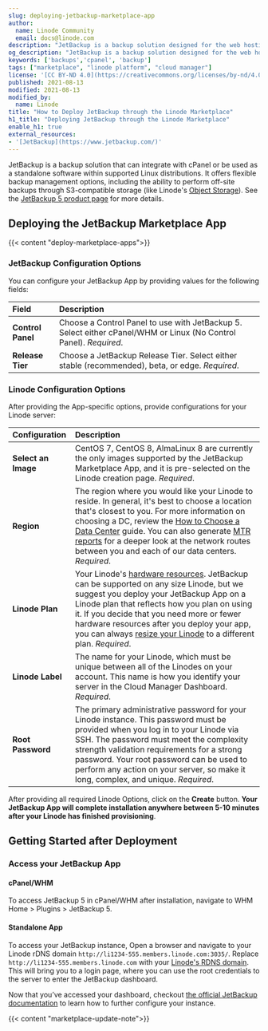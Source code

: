 ```yaml
---
slug: deploying-jetbackup-marketplace-app
author:
  name: Linode Community
  email: docs@linode.com
description: "JetBackup is a backup solution designed for the web hosting industry. This tutorial walks you through deploying JetBackup using the Linode Marketplace."
og_description: "JetBackup is a backup solution designed for the web hosting industry. This tutorial walks you through deploying JetBackup using the Linode Marketplace."
keywords: ['backups','cpanel', 'backup']
tags: ["marketplace", "linode platform", "cloud manager"]
license: '[CC BY-ND 4.0](https://creativecommons.org/licenses/by-nd/4.0)'
published: 2021-08-13
modified: 2021-08-13
modified_by:
  name: Linode
title: "How to Deploy JetBackup through the Linode Marketplace"
h1_title: "Deploying JetBackup through the Linode Marketplace"
enable_h1: true
external_resources:
- '[JetBackup](https://www.jetbackup.com/)'
---
```


JetBackup is a backup solution that can integrate with cPanel or be used as a standalone software within supported Linux distributions. It offers flexible backup management options, including the ability to perform off-site backups through S3-compatible storage (like Linode's [Object Storage](https://www.linode.com/products/object-storage/)). See the [JetBackup 5 product page](https://www.jetbackup.com/jetbackup-5/) for more details.

## Deploying the JetBackup Marketplace App

{{< content "deploy-marketplace-apps">}}

### JetBackup Configuration Options

You can configure your JetBackup App by providing values for the following fields:

| **Field** | **Description** |
|:--------------|:------------|
| **Control Panel** | Choose a Control Panel to use with JetBackup 5. Select either cPanel/WHM or Linux (No Control Panel). *Required*. |
| **Release Tier** | Choose a JetBackup Release Tier. Select either stable (recommended), beta, or edge. *Required*. |

### Linode Configuration Options

After providing the App-specific options, provide configurations for your Linode server:
<!-- Be sure to edit the Select an Image and Linode Plan to match app's needs -->

| **Configuration** | **Description** |
|:--------------|:------------|
| **Select an Image** | CentOS 7, CentOS 8, AlmaLinux 8 are currently the only images supported by the JetBackup Marketplace App, and it is pre-selected on the Linode creation page. *Required*. |
| **Region** | The region where you would like your Linode to reside. In general, it's best to choose a location that's closest to you. For more information on choosing a DC, review the [How to Choose a Data Center](/docs/platform/how-to-choose-a-data-center) guide. You can also generate [MTR reports](/docs/networking/diagnostics/diagnosing-network-issues-with-mtr/) for a deeper look at the network routes between you and each of our data centers. *Required*. |
| **Linode Plan** | Your Linode's [hardware resources](/docs/platform/how-to-choose-a-linode-plan/#hardware-resource-definitions). JetBackup can be supported on any size Linode, but we suggest you deploy your JetBackup App on a Linode plan that reflects how you plan on using it. If you decide that you need more or fewer hardware resources after you deploy your app, you can always [resize your Linode](/docs/platform/disk-images/resizing-a-linode/) to a different plan. *Required*. |
| **Linode Label** | The name for your Linode, which must be unique between all of the Linodes on your account. This name is how you identify your server in the Cloud Manager Dashboard. *Required*. |
| **Root Password** | The primary administrative password for your Linode instance. This password must be provided when you log in to your Linode via SSH. The password must meet the complexity strength validation requirements for a strong password. Your root password can be used to perform any action on your server, so make it long, complex, and unique. *Required*. |

After providing all required Linode Options, click on the **Create** button. **Your JetBackup App will complete installation anywhere between 5-10 minutes after your Linode has finished provisioning**.

## Getting Started after Deployment

### Access your JetBackup App

#### cPanel/WHM

To access JetBackup 5 in cPanel/WHM after installation, navigate to WHM Home > Plugins > JetBackup 5.

#### Standalone App

To access your JetBackup instance, Open a browser and navigate to your Linode rDNS domain `http://li1234-555.members.linode.com:3035/`. Replace `http://li1234-555.members.linode.com` with your [Linode's RDNS domain](docs/guides/remote-access/#resetting-reverse-dns). This will bring you to a login page, where you can use the root credentials to the server to enter the JetBackup dashboard.

Now that you’ve accessed your dashboard, checkout [the official JetBackup documentation](https://docs.jetbackup.com/v5.1/adminpanel/gettingStarted.html#gettingstarted) to learn how to further configure your instance.

{{< content "marketplace-update-note">}}